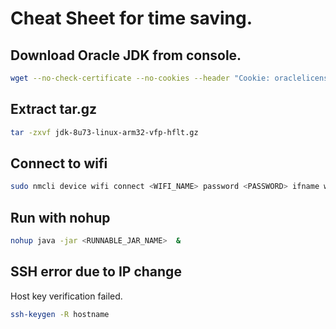 # Cheat Sheet for time saving.

## Download Oracle JDK from console.
```bash
wget --no-check-certificate --no-cookies --header "Cookie: oraclelicense=accept-securebackup-cookie" http://download.oracle.com/otn-pub/java/jdk/8u73-b02/jdk-8u73-linux-arm32-vfp-hflt.tar.gz
```

## Extract tar.gz
```bash
tar -zxvf jdk-8u73-linux-arm32-vfp-hflt.gz 
```

## Connect to wifi
```bash
sudo nmcli device wifi connect <WIFI_NAME> password <PASSWORD> ifname wlan0
```

## Run with nohup
```bash
nohup java -jar <RUNNABLE_JAR_NAME>  &
```
## SSH error due to IP change
Host key verification failed.

```bash
ssh-keygen -R hostname
```